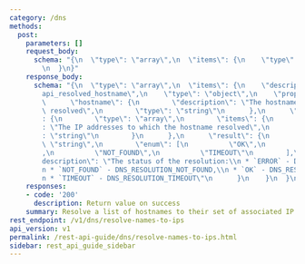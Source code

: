 ```yaml
---
category: /dns
methods:
  post:
    parameters: []
    request_body:
      schema: "{\n  \"type\": \"array\",\n  \"items\": {\n    \"type\": \"string\"\
        \n  }\n}"
    response_body:
      schema: "{\n  \"type\": \"array\",\n  \"items\": {\n    \"description\": \"\
        api_resolved_hostname\",\n    \"type\": \"object\",\n    \"properties\": {\n\
        \      \"hostname\": {\n        \"description\": \"The hostname which was\
        \ resolved\",\n        \"type\": \"string\"\n      },\n      \"ip_addresses\"\
        : {\n        \"type\": \"array\",\n        \"items\": {\n          \"description\"\
        : \"The IP addresses to which the hostname resolved\",\n          \"type\"\
        : \"string\"\n        }\n      },\n      \"result\": {\n        \"type\":\
        \ \"string\",\n        \"enum\": [\n          \"OK\",\n          \"ERROR\"\
        ,\n          \"NOT_FOUND\",\n          \"TIMEOUT\"\n        ],\n        \"\
        description\": \"The status of the resolution:\\n * `ERROR` - DNS_RESOLUTION_ERROR,\\\
        n * `NOT_FOUND` - DNS_RESOLUTION_NOT_FOUND,\\n * `OK` - DNS_RESOLUTION_OK,\\\
        n * `TIMEOUT` - DNS_RESOLUTION_TIMEOUT\"\n      }\n    }\n  }\n}"
    responses:
    - code: '200'
      description: Return value on success
    summary: Resolve a list of hostnames to their set of associated IP addresses.
rest_endpoint: /v1/dns/resolve-names-to-ips
api_version: v1
permalink: /rest-api-guide/dns/resolve-names-to-ips.html
sidebar: rest_api_guide_sidebar
---
```

